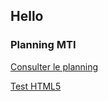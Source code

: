 ## Hello



### Planning MTI

<a href="PMTI.htm">Consulter le planning </a>

<a href="zuruzuruball.hmtl">Test HTML5


